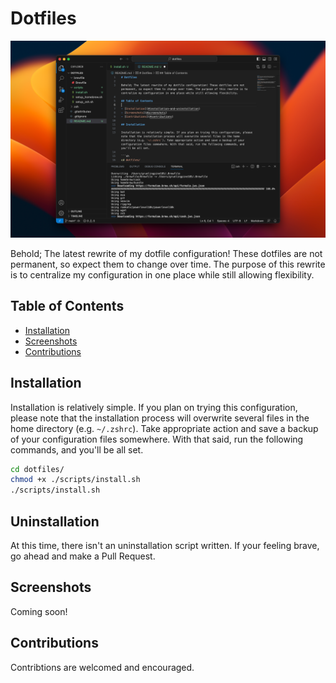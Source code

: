 # Dotfiles

![VS Code on Ventua background](./assets/vscode.png)

Behold; The latest rewrite of my dotfile configuration! These dotfiles are not permanent, so expect them to change over time. The purpose of this rewrite is to centralize my configuration in one place while still allowing flexibility.

## Table of Contents

- [Installation](#installation-and-uninstallation)
- [Screenshots](#screenshots)
- [Contributions](#contributions)

## Installation

Installation is relatively simple. If you plan on trying this configuration, please note that the installation process will overwrite several files in the home directory (e.g. `~/.zshrc`). Take appropriate action and save a backup of your configuration files somewhere. With that said, run the following commands, and you'll be all set.

```sh
cd dotfiles/
chmod +x ./scripts/install.sh
./scripts/install.sh
```
## Uninstallation

At this time, there isn't an uninstallation script written. If your feeling brave, go ahead and make a Pull Request.

## Screenshots

Coming soon!

## Contributions

Contribtions are welcomed and encouraged.